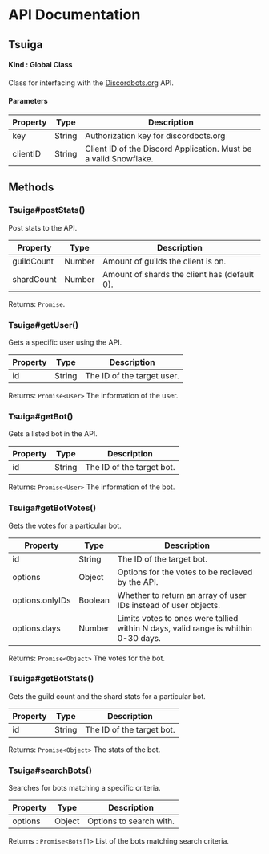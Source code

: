 # API Documentation

## Tsuiga

#### Kind : Global Class

Class for interfacing with the [Discordbots.org](https://discordbots.org) API.

#### Parameters

| Property | Type | Description |
| ------- | ------- | ------ |
| key | String | Authorization key for discordbots.org |
| clientID | String<Snowflake> | Client ID of the Discord Application. Must be a valid Snowflake. |


## Methods

### Tsuiga#postStats()

Post stats to the API.

| Property | Type | Description |
| ------- | ------- | ------ |
| guildCount | Number | Amount of guilds the client is on. |
| shardCount | Number | Amount of shards the client has (default 0). |

Returns: `Promise`.

### Tsuiga#getUser()

Gets a specific user using the API.

| Property | Type | Description |
| ------- | ------- | ------ |
| id | String | The ID of the target user. |

Returns: `Promise<User>` The information of the user.

### Tsuiga#getBot()

Gets a listed bot in the API.

| Property | Type | Description |
| ------- | ------- | ------ |
| id | String | The ID of the target bot. |

Returns: `Promise<User>` The information of the bot.


### Tsuiga#getBotVotes()

Gets the votes for a particular bot.

| Property | Type | Description |
| ------- | ------- | ------ |
| id | String | The ID of the target bot. |
| options | Object | Options for the votes to be recieved by the API. |
| options.onlyIDs | Boolean | Whether to return an array of user IDs instead of user objects. |
|options.days | Number | Limits votes to ones were tallied within N days, valid range is whithin 0-30 days. |

Returns: `Promise<Object>` The votes for the bot.

### Tsuiga#getBotStats()

Gets the guild count and the shard stats for a particular bot.

| Property | Type | Description |
| ------- | ------- | ------ |
| id | String | The ID of the target bot. |

Returns: `Promise<Object>` The stats of the bot.

### Tsuiga#searchBots()

Searches for bots matching a specific criteria.

| Property | Type | Description |
| ------- | ------- | ------ |
| options | Object | Options to search with. |

Returns : `Promise<Bots[]>` List of the bots matching search criteria.





